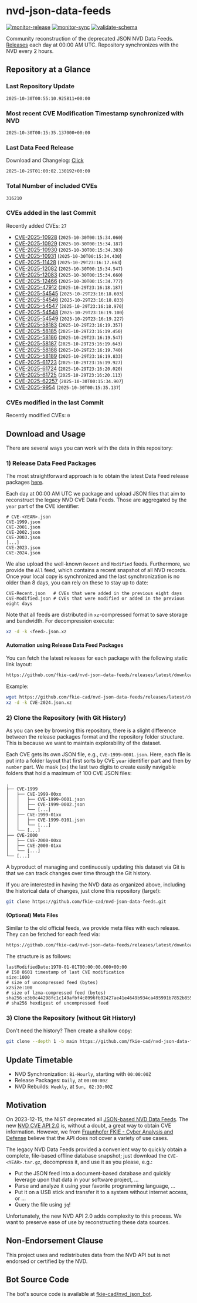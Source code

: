 # nvd-json-data-feeds

[![monitor-release](https://github.com/fkie-cad/nvd-json-data-feeds/actions/workflows/monitor_release.yml/badge.svg)](https://github.com/fkie-cad/nvd-json-data-feeds/actions/workflows/monitor_release.yml)
[![monitor-sync](https://github.com/fkie-cad/nvd-json-data-feeds/actions/workflows/monitor_sync.yml/badge.svg)](https://github.com/fkie-cad/nvd-json-data-feeds/actions/workflows/monitor_sync.yml)
[![validate-schema](https://github.com/fkie-cad/nvd-json-data-feeds/actions/workflows/validate_schema.yml/badge.svg)](https://github.com/fkie-cad/nvd-json-data-feeds/actions/workflows/validate_schema.yml)

Community reconstruction of the deprecated JSON NVD Data Feeds.
[Releases](https://github.com/fkie-cad/nvd-json-data-feeds/releases/latest) each day at 00:00 AM UTC.
Repository synchronizes with the NVD every 2 hours.

## Repository at a Glance

### Last Repository Update

```plain
2025-10-30T00:55:10.925811+00:00
```

### Most recent CVE Modification Timestamp synchronized with NVD

```plain
2025-10-30T00:15:35.137000+00:00
```

### Last Data Feed Release

Download and Changelog: [Click](https://github.com/fkie-cad/nvd-json-data-feeds/releases/latest)

```plain
2025-10-29T01:00:02.130192+00:00
```

### Total Number of included CVEs

```plain
316210
```

### CVEs added in the last Commit

Recently added CVEs: `27`

- [CVE-2025-10928](CVE-2025/CVE-2025-109xx/CVE-2025-10928.json) (`2025-10-30T00:15:34.060`)
- [CVE-2025-10929](CVE-2025/CVE-2025-109xx/CVE-2025-10929.json) (`2025-10-30T00:15:34.187`)
- [CVE-2025-10930](CVE-2025/CVE-2025-109xx/CVE-2025-10930.json) (`2025-10-30T00:15:34.303`)
- [CVE-2025-10931](CVE-2025/CVE-2025-109xx/CVE-2025-10931.json) (`2025-10-30T00:15:34.430`)
- [CVE-2025-11428](CVE-2025/CVE-2025-114xx/CVE-2025-11428.json) (`2025-10-29T23:16:17.663`)
- [CVE-2025-12082](CVE-2025/CVE-2025-120xx/CVE-2025-12082.json) (`2025-10-30T00:15:34.547`)
- [CVE-2025-12083](CVE-2025/CVE-2025-120xx/CVE-2025-12083.json) (`2025-10-30T00:15:34.660`)
- [CVE-2025-12466](CVE-2025/CVE-2025-124xx/CVE-2025-12466.json) (`2025-10-30T00:15:34.777`)
- [CVE-2025-47912](CVE-2025/CVE-2025-479xx/CVE-2025-47912.json) (`2025-10-29T23:16:18.187`)
- [CVE-2025-54545](CVE-2025/CVE-2025-545xx/CVE-2025-54545.json) (`2025-10-29T23:16:18.603`)
- [CVE-2025-54546](CVE-2025/CVE-2025-545xx/CVE-2025-54546.json) (`2025-10-29T23:16:18.833`)
- [CVE-2025-54547](CVE-2025/CVE-2025-545xx/CVE-2025-54547.json) (`2025-10-29T23:16:18.970`)
- [CVE-2025-54548](CVE-2025/CVE-2025-545xx/CVE-2025-54548.json) (`2025-10-29T23:16:19.100`)
- [CVE-2025-54549](CVE-2025/CVE-2025-545xx/CVE-2025-54549.json) (`2025-10-29T23:16:19.227`)
- [CVE-2025-58183](CVE-2025/CVE-2025-581xx/CVE-2025-58183.json) (`2025-10-29T23:16:19.357`)
- [CVE-2025-58185](CVE-2025/CVE-2025-581xx/CVE-2025-58185.json) (`2025-10-29T23:16:19.450`)
- [CVE-2025-58186](CVE-2025/CVE-2025-581xx/CVE-2025-58186.json) (`2025-10-29T23:16:19.547`)
- [CVE-2025-58187](CVE-2025/CVE-2025-581xx/CVE-2025-58187.json) (`2025-10-29T23:16:19.643`)
- [CVE-2025-58188](CVE-2025/CVE-2025-581xx/CVE-2025-58188.json) (`2025-10-29T23:16:19.740`)
- [CVE-2025-58189](CVE-2025/CVE-2025-581xx/CVE-2025-58189.json) (`2025-10-29T23:16:19.833`)
- [CVE-2025-61723](CVE-2025/CVE-2025-617xx/CVE-2025-61723.json) (`2025-10-29T23:16:19.927`)
- [CVE-2025-61724](CVE-2025/CVE-2025-617xx/CVE-2025-61724.json) (`2025-10-29T23:16:20.020`)
- [CVE-2025-61725](CVE-2025/CVE-2025-617xx/CVE-2025-61725.json) (`2025-10-29T23:16:20.113`)
- [CVE-2025-62257](CVE-2025/CVE-2025-622xx/CVE-2025-62257.json) (`2025-10-30T00:15:34.907`)
- [CVE-2025-9954](CVE-2025/CVE-2025-99xx/CVE-2025-9954.json) (`2025-10-30T00:15:35.137`)


### CVEs modified in the last Commit

Recently modified CVEs: `0`



## Download and Usage

There are several ways you can work with the data in this repository:

### 1) Release Data Feed Packages

The most straightforward approach is to obtain the latest Data Feed release packages [here](https://github.com/fkie-cad/nvd-json-data-feeds/releases/latest).

Each day at 00:00 AM UTC we package and upload JSON files that aim to reconstruct the legacy NVD CVE Data Feeds.
Those are aggregated by the `year` part of the CVE identifier:

```
# CVE-<YEAR>.json
CVE-1999.json
CVE-2001.json
CVE-2002.json
CVE-2003.json
[...]
CVE-2023.json
CVE-2024.json
```

We also upload the well-known `Recent` and `Modified` feeds.
Furthermore, we provide the `All` feed, which contains a recent snapshot of all NVD records.
Once your local copy is synchronized and the last synchronization is no older than 8 days, you can rely on these to stay up to date:

```plain
CVE-Recent.json   # CVEs that were added in the previous eight days
CVE-Modified.json # CVEs that were modified or added in the previous eight days
```

Note that all feeds are distributed in `xz`-compressed format to save storage and bandwidth.
For decompression execute:

```sh
xz -d -k <feed>.json.xz
```

#### Automation using Release Data Feed Packages

You can fetch the latest releases for each package with the following static link layout:

```sh
https://github.com/fkie-cad/nvd-json-data-feeds/releases/latest/download/CVE-<YEAR>.json.xz
```

Example:

```sh
wget https://github.com/fkie-cad/nvd-json-data-feeds/releases/latest/download/CVE-2024.json.xz
xz -d -k CVE-2024.json.xz
```

### 2) Clone the Repository (with Git History)

As you can see by browsing this repository, there is a slight difference between the release packages format and the repository folder structure.
This is because we want to maintain explorability of the dataset.

Each CVE gets its own JSON file, e.g., `CVE-1999-0001.json`.
Here, each file is put into a folder layout that first sorts by CVE `year` identifier part and then by `number` part.
We mask (`xx`) the last two digits to create easily navigable folders that hold a maximum of 100 CVE JSON files:

```plain
.
├── CVE-1999
│   ├── CVE-1999-00xx
│   │   ├── CVE-1999-0001.json
│   │   ├── CVE-1999-0002.json
│   │   └── [...]
│   ├── CVE-1999-01xx
│   │   ├── CVE-1999-0101.json
│   │   └── [...]
│   └── [...]
├── CVE-2000
│   ├── CVE-2000-00xx
│   ├── CVE-2000-01xx
│   └── [...]
└── [...]
```

A byproduct of managing and continuously updating this dataset via Git is that we can track changes over time through the Git history.

If you are interested in having the NVD data as organized above, including the historical data of changes, just clone this repository (large!):

```sh
git clone https://github.com/fkie-cad/nvd-json-data-feeds.git
```

#### (Optional) Meta Files

Similar to the old official feeds, we provide meta files with each release. They can be fetched for each feed via:

```sh
https://github.com/fkie-cad/nvd-json-data-feeds/releases/latest/download/CVE-<YEAR>.meta
```

The structure is as follows:

```plain
lastModifiedDate:1970-01-01T00:00:00.000+00:00                          # ISO 8601 timestamp of last CVE modification
size:1000                                                               # size of uncompressed feed (bytes)
xzSize:100                                                              # size of lzma-compressed feed (bytes)
sha256:e3b0c44298fc1c149afbf4c8996fb92427ae41e4649b934ca495991b7852b855 # sha256 hexdigest of uncompressed feed
```

### 3) Clone the Repository (without Git History)

Don't need the history? Then create a shallow copy:

```sh
git clone --depth 1 -b main https://github.com/fkie-cad/nvd-json-data-feeds.git
```


## Update Timetable

* NVD Synchronization: `Bi-Hourly`, starting with `00:00:00Z`
* Release Packages: `Daily`, at `00:00:00Z`
* NVD Rebuilds: `Weekly`, at `Sun, 02:30:00Z`


## Motivation

On 2023-12-15, the NIST deprecated all [JSON-based NVD Data Feeds](https://nvd.nist.gov/vuln/data-feeds#divRetirementBanner-1).
The new [NVD CVE API 2.0](https://nvd.nist.gov/developers/vulnerabilities) is, without a doubt, a great way to obtain CVE information.
However, we from [Fraunhofer FKIE - Cyber Analysis and Defense](https://www.fkie.fraunhofer.de/en/departments/cad.html) believe that the API does not cover a variety of use cases.

The legacy NVD Data Feeds provided a convenient way to quickly obtain a complete, file-based offline database snapshot; just download the `CVE-<YEAR>.tar.gz`, decompress it, and use it as you please, e.g.:

- Put the JSON feed into a document-based database and quickly leverage upon that data in your software project, ...
- Parse and analyze it using your favorite programming language, ...
- Put it on a USB stick and transfer it to a system without internet access, or ...
- Query the file using `jq`!

Unfortunately, the new NVD API 2.0 adds complexity to this process.
We want to preserve ease of use by reconstructing these data sources.

## Non-Endorsement Clause

This project uses and redistributes data from the NVD API but is not endorsed or certified by the NVD.

## Bot Source Code

The bot's source code is available at [fkie-cad/nvd\_json\_bot](https://github.com/fkie-cad/nvd_json_bot).